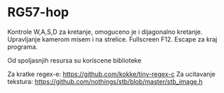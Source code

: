 # RG57-hop
Kontrole W,A,S,D za kretanje, omoguceno je i dijagonalno kretanje.
Upravljanje kamerom misem i na strelice. 
Fullscreen F12. 
Escape za kraj programa.

Od spoljasnjih resursa su koriscene biblioteke

Za kratke regex-e: https://github.com/kokke/tiny-regex-c
Za ucitavanje tekstura: https://github.com/nothings/stb/blob/master/stb_image.h
